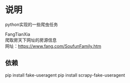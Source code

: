 # 说明
python实现的一些爬虫任务  

FangTianXia   
爬取房天下网址的房源信息  
网址：https://www.fang.com/SoufunFamily.htm


## 依赖
pip install fake-useragent
pip install scrapy-fake-useragent


